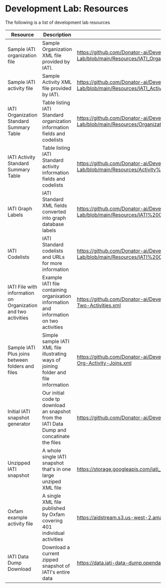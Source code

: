 # Development Lab: Resources

The following is a list of development lab resources

| Resource  | Description | URL |
| ------------- | ------------- | ------------- |
| Sample IATI organization file  | Sample Organization XML file provided by IATI.   | https://github.com/Donator-ai/Development-Lab/blob/main/Resources/IATI_Organization.xml  |
| Sample IATI activity file  | Sample Activity XML file provided by IATI.   | https://github.com/Donator-ai/Development-Lab/blob/main/Resources/IATI_Activity.xml  |
| IATI Organization Standard Summary Table  | Table listing IATI Standard organization information fields and codelists  | https://github.com/Donator-ai/Development-Lab/blob/main/Resources/Organization%20Standard%20Summary%20Table.csv  |
| IATI Activity Standard Summary Table  | Table listing IATI Standard activity information fields and codelists  | https://github.com/Donator-ai/Development-Lab/blob/main/Resources/Activity%20Standard%20Summary%20Table.csv  |
| IATI Graph Labels  | IATI Standard XML fields converted into graph database labels  | https://github.com/Donator-ai/Development-Lab/blob/main/Resources/IATI%20Graph%20Labels.csv  |
| IATI Codelists  | IATI Standard codelists and URLs for more information | https://github.com/Donator-ai/Development-Lab/blob/main/Resources/IATI%20Codelists.csv  |
| IATI File with information on Organization and two activities  | Example IATI file containing organixation information and information on two activities  | https://github.com/Donator-ai/Development-Lab/blob/main/Resources/Org-Two-Activities.xml  |
| Sample IATI Plus joins between folders and files  | Simple sample IATI XML file illustrating ways of joining folder and file information  | https://github.com/Donator-ai/Development-Lab/blob/main/Resources/Folder-Org-Activity-Joins.xml  |
| Initial IATI snapshot generator | Our initial code tp download an snapshot from the IATI Data Dump and concatinate the files | https://github.com/Donator-ai/Development-Lab/blob/main/Resources/main.py |
| Unzipped IATI snapshot | A whole single IATI snapshot that's in one large unziped XML file | https://storage.googleapis.com/iati_snapshots/iati-data-s1v1.xml |
| Oxfam example activity file | A single XML file published by Oxfam covering 401 individual activities | https://aidstream.s3.us-west-2.amazonaws.com/xml/oxfamus-activities.xml |
| IATI Data Dump Download | Download a current zipped snapshot of IATI's entire data | https://data.iati-data-dump.opendataservices.coop/data.zip |
